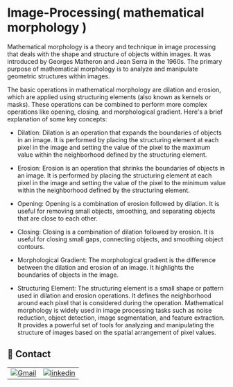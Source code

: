 # Image-Processing( mathematical morphology )

Mathematical morphology is a theory and technique in image processing that deals with the shape and structure of objects within images. It was introduced by Georges Matheron and Jean Serra in the 1960s. The primary purpose of mathematical morphology is to analyze and manipulate geometric structures within images.

The basic operations in mathematical morphology are dilation and erosion, which are applied using structuring elements (also known as kernels or masks). These operations can be combined to perform more complex operations like opening, closing, and morphological gradient. Here's a brief explanation of some key concepts:

* Dilation:
Dilation is an operation that expands the boundaries of objects in an image.
It is performed by placing the structuring element at each pixel in the image and setting the value of the pixel to the maximum value within the neighborhood defined by the structuring element.

* Erosion:
Erosion is an operation that shrinks the boundaries of objects in an image.
It is performed by placing the structuring element at each pixel in the image and setting the value of the pixel to the minimum value within the neighborhood defined by the structuring element.

* Opening:
Opening is a combination of erosion followed by dilation.
It is useful for removing small objects, smoothing, and separating objects that are close to each other.

* Closing:
Closing is a combination of dilation followed by erosion.
It is useful for closing small gaps, connecting objects, and smoothing object contours.

* Morphological Gradient:
The morphological gradient is the difference between the dilation and erosion of an image.
It highlights the boundaries of objects in the image.

* Structuring Element:
The structuring element is a small shape or pattern used in dilation and erosion operations.
It defines the neighborhood around each pixel that is considered during the operation.
Mathematical morphology is widely used in image processing tasks such as noise reduction, object detection, image segmentation, and feature extraction. It provides a powerful set of tools for analyzing and manipulating the structure of images based on the spatial arrangement of pixel values.

## 🔗 Contact

|||
|-|-|
[![Gmail](https://img.shields.io/badge/Gmail-D14836?style=for-the-badge&logo=gmail&logoColor=white)](mailto:m.moeini67@gmail.com) |[![linkedin](https://img.shields.io/badge/linkedin-0A66C2?style=for-the-badge&logo=linkedin&logoColor=white)](https://www.linkedin.com/in/mina-moeini)
